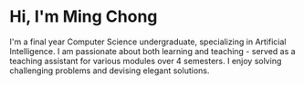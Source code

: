# Hi, I'm Ming Chong

I'm a final year Computer Science undergraduate, specializing in Artificial Intelligence. I am passionate about both learning and teaching - served as a teaching assistant for various modules over 4 semesters. I enjoy solving challenging problems and devising elegant solutions.
